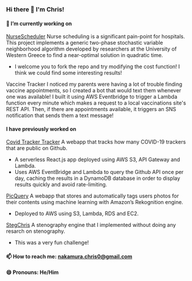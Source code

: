 
### Hi there 👋 I'm Chris!

#### 🔭 I’m currently working on
 
[NurseScheduler](https://github.com/chnakamura/NurseScheduler) 
Nurse scheduling is a significant pain-point for hospitals. This project implements a generic two-phase stochastic variable neighborhood algorithm developed by researchers at the University of Western Greece to find a near-optimal solution in quadratic time.
- I welcome you to fork the repo and try modifying the cost function! I think we could find some interesting results!

Vaccine Tracker
I noticed my parents were having a lot of trouble finding vaccine appointments, so I created a bot that would text them whenever one was available! I built it using AWS Eventbridge to trigger a Lambda function every minute which makes a request to a local vaccinations site's REST API. Then, if there are appointments available, it triggers an SNS notification that sends them a text message!
#### I have previously worked on

[Covid Tracker Tracker](http://covid-tracker-tracker.chrisnakamura.com) 
A webapp that tracks how many COVID-19 trackers that are public on Github. 
- A serverless React.js app deployed using AWS S3, API Gateway and Lambda. 
- Uses AWS EventBridge and Lambda to query the Github API once per day, caching the results in a DynamoDB database in order to display results quickly and avoid rate-limiting. 

[PicQuery](https://github.com/chnakamura/picquery) 
A webapp that stores and automatically tags users photos for their contents using machine learning with Amazon’s Rekognition engine.
- Deployed to AWS using S3, Lambda, RDS and EC2.

[StegChris](https://github.com/chnakamura/stegchris) 
A stenography engine that I implemented without doing any resarch on stenography. 
- This was a very fun challenge!

#### 📫 How to reach me: nakamura.chris0@gmail.com

#### 😄 Pronouns: He/Him

<!--
**chnakamura/chnakamura** is a ✨ _special_ ✨ repository because its `README.md` (this file) appears on your GitHub profile.

Here are some ideas to get you started:

- 🔭 I’m currently working on ...
- 🌱 I’m currently learning ...
- 👯 I’m looking to collaborate on ...
- 🤔 I’m looking for help with ...
- 💬 Ask me about ...
- 📫 How to reach me: ...
- 😄 Pronouns: ...
- ⚡ Fun fact: ...
-->
